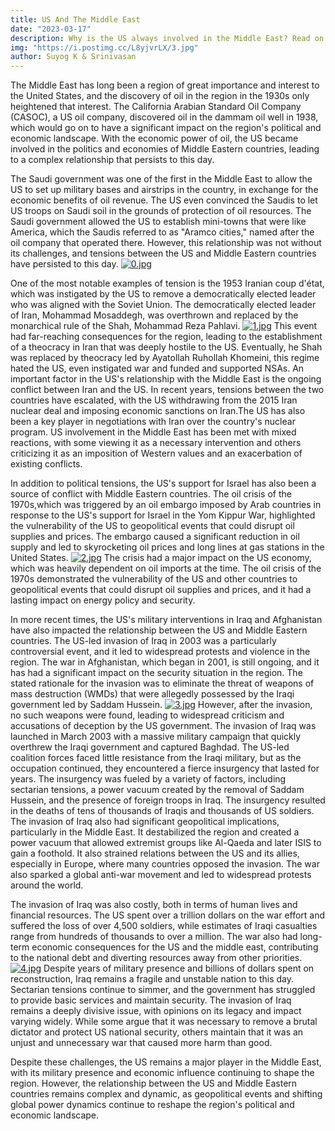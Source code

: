 ```yaml
---
title: US And The Middle East
date: "2023-03-17"
description: Why is the US always involved in the Middle East? Read on to find out
img: "https://i.postimg.cc/L8yjvrLX/3.jpg" 
author: Suyog K & Srinivasan
---
```


The Middle East has long been a region of great importance and interest to the United States, and the discovery of oil in the region in the 1930s only heightened that interest. The California Arabian Standard Oil Company (CASOC), a US oil company, discovered oil in the dammam oil well in 1938, which would go on to have a significant impact on the region's political and economic landscape. With the economic power of oil, the US became involved in the politics and economies of Middle Eastern countries, leading to a complex relationship that persists to this day.

The Saudi government was one of the first in the Middle East to allow the US to set up military bases and airstrips in the country, in exchange for the economic benefits of oil revenue. The US even convinced the Saudis to let US troops on Saudi soil in the grounds of protection of oil resources. The Saudi government allowed the US to establish mini-towns that were like America, which the Saudis referred to as "Aramco cities," named after the oil company that operated there. However, this relationship was not without its challenges, and tensions between the US and Middle Eastern countries have persisted to this day.
[![0.jpg](https://i.postimg.cc/V6hM1MDc/0.jpg)](https://postimg.cc/DJqmPS9C)

One of the most notable examples of tension is the 1953 Iranian coup d'état, which was instigated by the US to remove a democratically elected leader who was aligned with the Soviet Union. The democratically elected leader of Iran, Mohammad Mosaddegh, was overthrown and replaced by the monarchical rule of the Shah, Mohammad Reza Pahlavi.
[![1.jpg](https://i.postimg.cc/hGPptLbJ/1.jpg)](https://postimg.cc/sMqpnZLy)
This event had far-reaching consequences for the region, leading to the establishment of a theocracy in Iran that was deeply hostile to the US. Eventually, he Shah was replaced by theocracy led by Ayatollah Ruhollah Khomeini, this regime hated the US, even instigated war and funded and supported NSAs. An important factor in the US's relationship with the Middle East is the ongoing conflict between Iran and the US. In recent years, tensions between the two countries have escalated, with the US withdrawing from the 2015 Iran nuclear deal and imposing economic sanctions on Iran.The US has also been a key player in negotiations with Iran over the country's nuclear program. US involvement in the Middle East has been met with mixed reactions, with some viewing it as a necessary intervention and others criticizing it as an imposition of Western values and an exacerbation of existing conflicts.

In addition to political tensions, the US's support for Israel has also been a source of conflict with Middle Eastern countries. The oil crisis of the 1970s,which was triggered by an oil embargo imposed by Arab countries in response to the US's support for Israel in the Yom Kippur War, highlighted the vulnerability of the US to geopolitical events that could disrupt oil supplies and prices. The embargo caused a significant reduction in oil supply and led to skyrocketing oil prices and long lines at gas stations in the United States. 
[![2.jpg](https://i.postimg.cc/y8nytJ47/2.jpg)](https://postimg.cc/MnMBjppL)
The crisis had a major impact on the US economy, which was heavily dependent on oil imports at the time. The oil crisis of the 1970s demonstrated the vulnerability of the US and other countries to geopolitical events that could disrupt oil supplies and prices, and it had a lasting impact on energy policy and security.

In more recent times, the US's military interventions in Iraq and Afghanistan have also impacted the relationship between the US and Middle Eastern countries. The US-led invasion of Iraq in 2003 was a particularly controversial event, and it led to widespread protests and violence in the region. The war in Afghanistan, which began in 2001, is still ongoing, and it has had a significant impact on the security situation in the region.
The stated rationale for the invasion was to eliminate the threat of weapons of mass destruction (WMDs) that were allegedly possessed by the Iraqi government led by Saddam Hussein.
[![3.jpg](https://i.postimg.cc/L8yjvrLX/3.jpg)](https://postimg.cc/v4V1Z2PF)
However, after the invasion, no such weapons were found, leading to widespread criticism and accusations of deception by the US government. The invasion of Iraq was launched in March 2003 with a massive military campaign that quickly overthrew the Iraqi government and captured Baghdad. The US-led coalition forces faced little resistance from the Iraqi military, but as the occupation continued, they encountered a fierce insurgency that lasted for years. The insurgency was fueled by a variety of factors, including sectarian tensions, a power vacuum created by the removal of Saddam Hussein, and the presence of foreign troops in Iraq. The insurgency resulted in the deaths of tens of thousands of Iraqis and thousands of US soldiers. The invasion of Iraq also had significant geopolitical implications, particularly in the Middle East. It destabilized the region and created a power vacuum that allowed extremist groups like Al-Qaeda and later ISIS to gain a foothold. It also strained relations between the US and its allies, especially in Europe, where many countries opposed the invasion. The war also sparked a global anti-war movement and led to widespread protests around the world.


The invasion of Iraq was also costly, both in terms of human lives and financial resources. The US spent over a trillion dollars on the war effort and suffered the loss of over 4,500 soldiers, while estimates of Iraqi casualties range from hundreds of thousands to over a million. The war also had long-term economic consequences for the US and the middle east, contributing to the national debt and diverting resources away from other priorities.
[![4.jpg](https://i.postimg.cc/NjPrRRv2/4.jpg)](https://postimg.cc/BjH60L6J)
Despite years of military presence and billions of dollars spent on reconstruction, Iraq remains a fragile and unstable nation to this day. Sectarian tensions continue to simmer, and the government has struggled to provide basic services and maintain security. The invasion of Iraq remains a deeply divisive issue, with opinions on its legacy and impact varying widely. While some argue that it was necessary to remove a brutal dictator and protect US national security, others maintain that it was an unjust and unnecessary war that caused more harm than good.

Despite these challenges, the US remains a major player in the Middle East, with its military presence and economic influence continuing to shape the region. However, the relationship between the US and Middle Eastern countries remains complex and dynamic, as geopolitical events and shifting global power dynamics continue to reshape the region's political and economic landscape.


